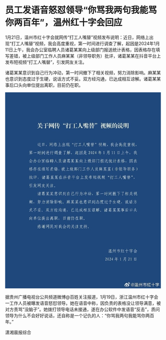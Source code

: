 # 员工发语音怒怼领导“你骂我两句我能骂你两百年”，温州红十字会回应

1月21日，温州市红十字会就网传“打工人嘴替”视频发布说明：近日，网络上出现“打工人嘴替”视频，我会高度重视，第一时间进行调查了解，起因是2024年1月11日上午，我会办公室临聘人员诸葛某某向上级部门报送统计表格，因表格存在填写差错，被上级部门工作人员麻某某（非领导职务）批评，诸葛某某在抖音平台上发布短视频“打工人嘴替”，引发网友关注。

诸葛某某意识到自己行为冲动，第一时间撤下了相关视频，努力消除影响。麻某某也意识到态度过于生硬，说话方式不妥。双方经沟通，已达成相互谅解。诸葛某某事后口头向单位提出离职，目前仍在职。

![a697f0d4bfba59b9f3c42841f1344a6d.jpg](https://raw.githubusercontent.com/qqhsx/qqnews_image/main/2024/01/21/员工发语音怒怼领导“你骂我两句我能骂你两百年”，温州红十字会回应/a697f0d4bfba59b9f3c42841f1344a6d.jpg)

据贵州广播电视台公共频道微博@百姓关注报道，1月19日，浙江温州市红十字会一工作人员被曝发语音怒怼领导。她在语音中称，因负责的表格没让领导满意，被对方责骂“没脑子”。她拨打领导电话未接通，遂在办公软件中发语音“反击”，质问领导为什么不会好好说话，还自称是一个记仇的人：“你骂我两句我能骂你两百年。”

潇湘晨报综合

